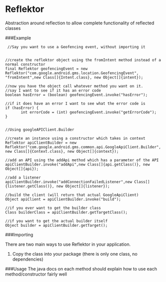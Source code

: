 # Reflektor
Abstraction around reflection to allow complete functionality of reflected classes


###Example

```
 //Say you want to use a Geofencing event, without importing it


//create the reflektor object using the fromIntent method instead of a normal constructor
final Reflektor geofencingEvent = new Reflektor("com.google.android.gms.location.GeofencingEvent", "fromIntent",new Class[]{Intent.class}, new Object[]{intent});

//now you have the object call whatever method you want on it.
//say I want to see if it has an error code
boolean hasError = (boolean) geofencingEvent.invoke("hasError");

//if it does have an error I want to see what the error code is
if (hasError) {
       int errorCode = (int) geofencingEvent.invoke("getErrorCode");
}


//Using googleAPIClient.Builder

//create an instance using a constructor which takes in context
Reflektor apiClientBuilder = new Reflektor("com.google.android.gms.common.api.GoogleApiClient.Builder", new Class[]{Context.class}, new Object[]{context});

//add an API using the addApi method which has a parameter of the API
apiClientBuilder.invoke("addApi",new Class[]{api.getClass()}, new Object[]{api});
            
//add a listener
apiClientBuilder.invoke("addConnectionFailedListener",new Class[]{listener.getClass()}, new Object[]{listener});
            
//build the client (will return that actual GoogleApiClient)
Object apiClient = apiClientBuilder.invoke("build");
            
//if you ever want to get the builder class
Class builderClass = apiClientBuilder.getTargetClass();
            
//if you want to get the actual builder itself
Object builder = apiClientBuilder.getTarget();
```


###Importing

There are two main ways to use Reflektor in your application.
 1. Copy the class into your package (there is only one class, no dependencies)
 
###Usage 
The java docs on each method should explain how to use each method/constructor fairly well

